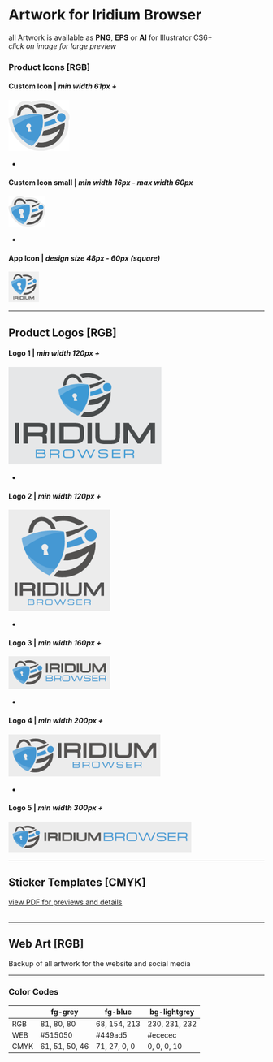 # Artwork for Iridium Browser
all Artwork is available as **PNG**, **EPS** or **AI** for Illustrator CS6+     
*click on image for large preview*

### Product Icons [RGB]
      
#### Custom Icon | *min width 61px +*
<img src="https://github.com/iridium-browser/artwork/blob/master/product-icons_RGB/iridium-icon_custom.png" height="100" width="120">     

-
      
#### Custom Icon small | *min width 16px - max width 60px*
<img src="https://github.com/iridium-browser/artwork/blob/master/product-icons_RGB/iridium-icon_custom_small.png" height="60" width="72">    

-

#### App Icon | *design size 48px - 60px (square)*
<img src="https://github.com/iridium-browser/artwork/blob/master/product-icons_RGB/iridium-app_icon.png" height="60" width="60">      
<br/>
      
---
      
## Product Logos [RGB]
      
#### Logo 1 | *min width 120px +*
<img src="https://github.com/iridium-browser/artwork/blob/master/product-logos_RGB/iridium-logo_1.png" height="192" width="301">     

-
      
#### Logo 2 | *min width 120px +*
<img src="https://github.com/iridium-browser/artwork/blob/master/product-logos_RGB/iridium-logo_2.png" height="200" width="200">     

-
      
#### Logo 3 | *min width 160px +*
<img src="https://github.com/iridium-browser/artwork/blob/master/product-logos_RGB/iridium-logo_3.png" height="64" width="200">     

-
      
#### Logo 4 | *min width 200px +*
<img src="https://github.com/iridium-browser/artwork/blob/master/product-logos_RGB/iridium-logo_4.png" height="83" width="299">     

-
      
#### Logo 5 | *min width 300px +*
<img src="https://github.com/iridium-browser/artwork/blob/master/product-logos_RGB/iridium-logo_5.png" height="60" width="360">     
<br/>
      
---
      
## Sticker Templates [CMYK]
[view PDF for previews and details](https://github.com/iridium-browser/artwork/blob/master/print-sticker_CMYK/_Sticker_Templates_v1.pdf "view PDF for previews and details")       
<br/>
      
---
      
## Web Art [RGB]
Backup of all artwork for the website and social media

---

### Color Codes
|    | fg-grey | fg-blue | bg-lightgrey |
|----|----|----|----|
| RGB | 81, 80, 80 | 68, 154, 213 | 230, 231, 232 |
| WEB | #515050 | #449ad5 | #ececec |
| CMYK | 61, 51, 50, 46 | 71, 27, 0, 0 | 0, 0, 0, 10 |

